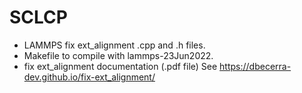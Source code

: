 # SCLCP
- LAMMPS fix ext_alignment .cpp and .h files.
- Makefile to compile with lammps-23Jun2022.
- fix ext_alignment documentation (.pdf file)
See https://dbecerra-dev.github.io/fix-ext_alignment/
